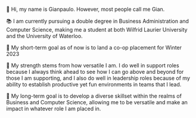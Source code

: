 👋 Hi, my name is Gianpaulo. However, most people call me Gian. 

📚 I am currently pursuing a double degree in Business Administration and Computer Science, making me a student at both Wilfrid Laurier University and the University of Waterloo.

🔎 My short-term goal as of now is to land a co-op placement for Winter 2023

💪 My strength stems from how versatile I am. I do well in support roles because I always think ahead to see how I can go above and beyond for those I am supporting, and I also do well in leadership roles because of my ability to establish productive yet fun environments in teams that I lead.

🔮 My long-term goal is to develop a diverse skillset within the realms of Business and Computer Science, allowing me to be versatile and make an impact in whatever role I am placed in.

<!---
gpineda2003/gpineda2003 is a ✨ special ✨ repository because its `README.md` (this file) appears on your GitHub profile.
You can click the Preview link to take a look at your changes.
--->
